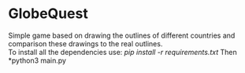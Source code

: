 # GlobeQuest
Simple game based on drawing the outlines of different countries and comparison these drawings to the real outlines. <br>
To install all the dependencies use: *pip install -r requirements.txt*
Then *python3 main.py
